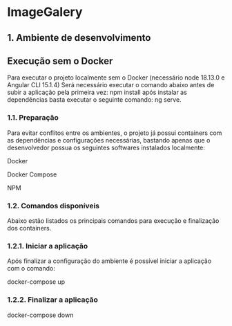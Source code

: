 # ImageGalery

## 1. Ambiente de desenvolvimento

## Execução sem o Docker
Para executar o projeto localmente sem o Docker (necessário node 18.13.0 e Angular CLI 15.1.4)
Será necessário executar o comando abaixo antes de subir a aplicação pela primeira vez:
npm install
após instalar as dependências basta executar o seguinte comando: ng serve.

### 1.1. Preparação
Para evitar conflitos entre os ambientes, o projeto já possui containers com as dependências e configurações necessárias, bastando apenas que o desenvolvedor possua os seguintes softwares instalados localmente:

Docker

Docker Compose

NPM

### 1.2. Comandos disponíveis
Abaixo estão listados os principais comandos para execução e finalização dos containers.

### 1.2.1. Iniciar a aplicação
Após finalizar a configuração do ambiente é possível iniciar a aplicação com o comando:

docker-compose up

### 1.2.2. Finalizar a aplicação

docker-compose down


